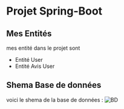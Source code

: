 # Projet Spring-Boot 

## Mes Entités
mes entité dans le projet sont
* Entité User
* Entité Avis User
## Shema Base de données
voici le shema de la base de données :
![BD](https://user-images.githubusercontent.com/73405867/138615402-a0624812-397b-4a56-a076-352548aeb246.png)



